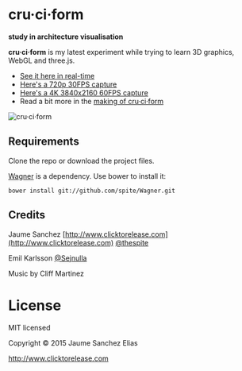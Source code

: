 cru·ci·form
======
**study in architecture visualisation**

**cru·ci·form** is my latest experiment while trying to learn 3D graphics, WebGL and three.js. 

- [See it here in real-time](http://www.clicktorelease.com/code/cruciform)
- [Here's a 720p 30FPS capture](https://www.youtube.com/watch?v=0izGfrk_-U4)
- [Here's a 4K 3840x2160 60FPS capture](https://www.youtube.com/watch?v=rly322ijJWA)
- Read a bit more in the [making of cru·ci·form](https://www.clicktorelease.com/blog/making-of-cruciform)

![cru·ci·form](/assets/cruciform-cover.jpg)

Requirements
-----------

Clone the repo or download the project files.

[Wagner](https://github.com/spite/Wagner) is a dependency. Use bower to install it:

    bower install git://github.com/spite/Wagner.git
    
Credits
-------

Jaume Sanchez [http://www.clicktorelease.com](http://www.clicktorelease.com) [@thespite](http://twitter.com/thespite)

Emil Karlsson [@Sejnulla](http://twitter.com/sejnulla)

Music by Cliff Martinez

License
=======

MIT licensed

Copyright © 2015 Jaume Sanchez Elias

http://www.clicktorelease.com
